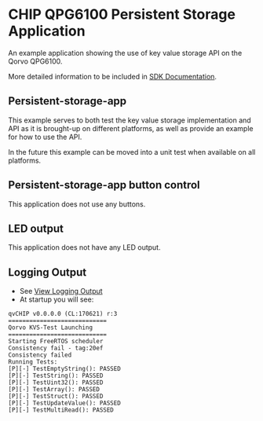 # CHIP QPG6100 Persistent Storage Application

An example application showing the use of key value storage API on the Qorvo
QPG6100.

More detailed information to be included in
[SDK Documentation](../../platform/qpg/README.md).

## Persistent-storage-app

This example serves to both test the key value storage implementation and API as
it is brought-up on different platforms, as well as provide an example for how
to use the API.

In the future this example can be moved into a unit test when available on all
platforms.

## Persistent-storage-app button control

This application does not use any buttons.

## LED output

This application does not have any LED output.

## Logging Output

-   See [View Logging Output](../../platform/qpg/README.md#view-logging-output)
-   At startup you will see:

```
qvCHIP v0.0.0.0 (CL:170621) r:3
============================
Qorvo KVS-Test Launching
============================
Starting FreeRTOS scheduler
Consistency fail - tag:20ef
Consistency failed
Running Tests:
[P][-] TestEmptyString(): PASSED
[P][-] TestString(): PASSED
[P][-] TestUint32(): PASSED
[P][-] TestArray(): PASSED
[P][-] TestStruct(): PASSED
[P][-] TestUpdateValue(): PASSED
[P][-] TestMultiRead(): PASSED
```
